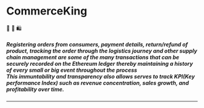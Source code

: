 
# CommerceKing
🏬 🛒 🛍️

##### Registering orders from consumers, payment details, return/refund of product, tracking the order through the logistics journey and other supply chain management are some of the many transactions that can be securely recorded on the Ethereum ledger thereby maintaining a history of every small or big event throughout the process <br /> This immuntability and transparency also allows serves to track KPI(Key performance Index) such as revenue concentration, sales growth, and profitability over time.


<hr/>
